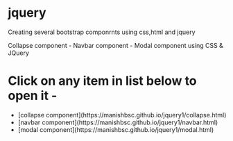 # jquery
Creating several bootstrap componrnts using css,html and jquery

Collapse component - Navbar component - Modal component using CSS & JQuery

# Click on any item in list below to open it - 
<ul>
<li>[collapse component](https://manishbsc.github.io/jquery1/collapse.html)</li>
<li>[navbar component](https://manishbsc.github.io/jquery1/navbar.html)</li>
<li>[modal component](https://manishbsc.github.io/jquery1/modal.html)</li>
  </ul>
